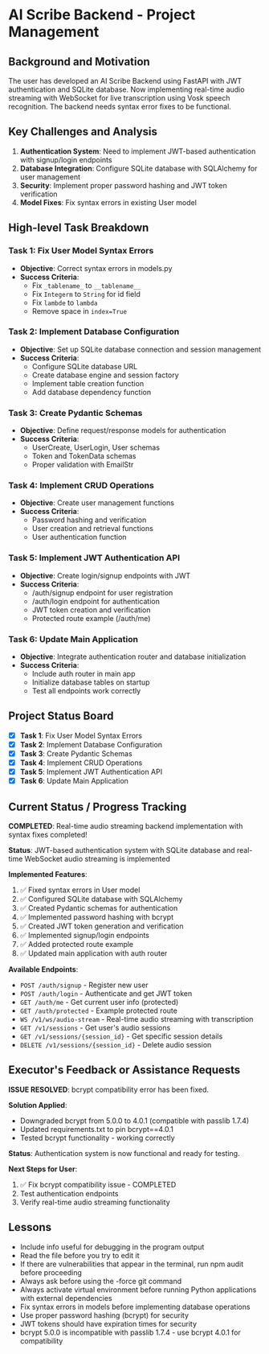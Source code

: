# AI Scribe Backend - Project Management

## Background and Motivation

The user has developed an AI Scribe Backend using FastAPI with JWT authentication and SQLite database. Now implementing real-time audio streaming with WebSocket for live transcription using Vosk speech recognition. The backend needs syntax error fixes to be functional.

## Key Challenges and Analysis

1. **Authentication System**: Need to implement JWT-based authentication with signup/login endpoints
2. **Database Integration**: Configure SQLite database with SQLAlchemy for user management
3. **Security**: Implement proper password hashing and JWT token verification
4. **Model Fixes**: Fix syntax errors in existing User model

## High-level Task Breakdown

### Task 1: Fix User Model Syntax Errors
- **Objective**: Correct syntax errors in models.py
- **Success Criteria**: 
  - Fix `_tablename_` to `__tablename__`
  - Fix `Integerm` to `String` for id field
  - Fix `lambde` to `lambda`
  - Remove space in `index=True`

### Task 2: Implement Database Configuration
- **Objective**: Set up SQLite database connection and session management
- **Success Criteria**:
  - Configure SQLite database URL
  - Create database engine and session factory
  - Implement table creation function
  - Add database dependency function

### Task 3: Create Pydantic Schemas
- **Objective**: Define request/response models for authentication
- **Success Criteria**:
  - UserCreate, UserLogin, User schemas
  - Token and TokenData schemas
  - Proper validation with EmailStr

### Task 4: Implement CRUD Operations
- **Objective**: Create user management functions
- **Success Criteria**:
  - Password hashing and verification
  - User creation and retrieval functions
  - User authentication function

### Task 5: Implement JWT Authentication API
- **Objective**: Create login/signup endpoints with JWT
- **Success Criteria**:
  - /auth/signup endpoint for user registration
  - /auth/login endpoint for authentication
  - JWT token creation and verification
  - Protected route example (/auth/me)

### Task 6: Update Main Application
- **Objective**: Integrate authentication router and database initialization
- **Success Criteria**:
  - Include auth router in main app
  - Initialize database tables on startup
  - Test all endpoints work correctly

## Project Status Board

- [x] **Task 1**: Fix User Model Syntax Errors
- [x] **Task 2**: Implement Database Configuration  
- [x] **Task 3**: Create Pydantic Schemas
- [x] **Task 4**: Implement CRUD Operations
- [x] **Task 5**: Implement JWT Authentication API
- [x] **Task 6**: Update Main Application

## Current Status / Progress Tracking

**COMPLETED**: Real-time audio streaming backend implementation with syntax fixes completed!

**Status**: JWT-based authentication system with SQLite database and real-time WebSocket audio streaming is implemented

**Implemented Features**:
1. ✅ Fixed syntax errors in User model
2. ✅ Configured SQLite database with SQLAlchemy
3. ✅ Created Pydantic schemas for authentication
4. ✅ Implemented password hashing with bcrypt
5. ✅ Created JWT token generation and verification
6. ✅ Implemented signup/login endpoints
7. ✅ Added protected route example
8. ✅ Updated main application with auth router

**Available Endpoints**:
- `POST /auth/signup` - Register new user
- `POST /auth/login` - Authenticate and get JWT token
- `GET /auth/me` - Get current user info (protected)
- `GET /auth/protected` - Example protected route
- `WS /v1/ws/audio-stream` - Real-time audio streaming with transcription
- `GET /v1/sessions` - Get user's audio sessions
- `GET /v1/sessions/{session_id}` - Get specific session details
- `DELETE /v1/sessions/{session_id}` - Delete audio session

## Executor's Feedback or Assistance Requests

**ISSUE RESOLVED**: bcrypt compatibility error has been fixed.

**Solution Applied**:
- Downgraded bcrypt from 5.0.0 to 4.0.1 (compatible with passlib 1.7.4)
- Updated requirements.txt to pin bcrypt==4.0.1
- Tested bcrypt functionality - working correctly

**Status**: Authentication system is now functional and ready for testing.

**Next Steps for User**:
1. ✅ Fix bcrypt compatibility issue - COMPLETED
2. Test authentication endpoints
3. Verify real-time audio streaming functionality

## Lessons

- Include info useful for debugging in the program output
- Read the file before you try to edit it
- If there are vulnerabilities that appear in the terminal, run npm audit before proceeding
- Always ask before using the -force git command
- Always activate virtual environment before running Python applications with external dependencies
- Fix syntax errors in models before implementing database operations
- Use proper password hashing (bcrypt) for security
- JWT tokens should have expiration times for security
- bcrypt 5.0.0 is incompatible with passlib 1.7.4 - use bcrypt 4.0.1 for compatibility
